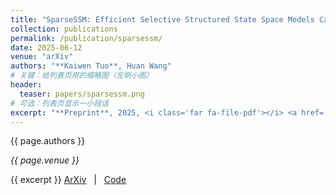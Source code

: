 ```yaml
---
title: "SparseSSM: Efficient Selective Structured State Space Models Can Be Pruned in One-Shot"
collection: publications
permalink: /publication/sparsessm/
date: 2025-06-12 
venue: "arXiv"
authors: "**Kaiwen Tuo**, Huan Wang"
# 关键：给列表页用的缩略图（左侧小图）
header:
  teaser: papers/sparsessm.png
# 可选：列表页显示一小段话
excerpt: "**Preprint**, 2025, <i class='far fa-file-pdf'></i> <a href='https://arxiv.org/abs/2506.09613'>ArXiv</a> | <i class='fab fa-github'></i> <a href='https://github.com/CFinTech/SparseSSM'>Code</a>"
---
```

<!-- 详情页正文（可写摘要、BibTeX等），也可以留空 -->
{{ page.authors }}

*{{ page.venue }}*  

{{ excerpt }}
<i class="far fa-file-pdf"></i> <a href="https://arxiv.org/abs/xxxx">ArXiv</a> &nbsp; | &nbsp;
<i class="fab fa-github"></i> <a href="https://github.com/xxx/xxx">Code</a>
